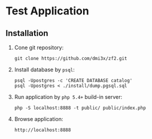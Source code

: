 Test Application
=======================

Installation
------------

1. Cone git repository:

    ```git clone https://github.com/dmi3x/zf2.git```

2. Install database by `psql`:

    ```
    psql -Upostgres -c 'CREATE DATABASE catalog'
    psql -Upostgres < ./install/dump.pgsql.sql
    ```

3. Run application by `php 5.4+` build-in server:

    ```php -S localhost:8888 -t public/ public/index.php```

4. Browse application:

    `http://localhost:8888`
